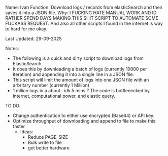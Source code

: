 Name: Ivan 
Function: Download logs / records from elasticSearch and then saves it into a JSON file.
Why: I FUCKING HATE MANUAL WORK AND ID RATHER SPEND DAYS MAKING THIS SHIT SCRIPT TO AUTOMATE SOME FUCKASS REQUEST. And also all other scripts I found in the internet is way to hard for me okay. 

Last Updated: 29-09-2025 

Notes:
- The following is a quick and dirty script to download logs from ElasticSearch. 
- It does this by downloading a batch of logs (currently 10000 per iteration) and appending it into a single line in a JSON file.
- This script will limit the amount of logs into one JSON file with an arbritary number (currently 1 Million)
- 1 mllion logs in a about.. idk 5 mins ? The code is bottlenecked by internet, computational power, and elastic query.

TO DO:
- Change authentication to either use encrypted (Base64) or API key.
- Optimize throughput of downloading and append to file to make this faster
    - Ideas: 
        - Reduce PAGE_SIZE
        - Bulk write to file 
        - get better hardware
